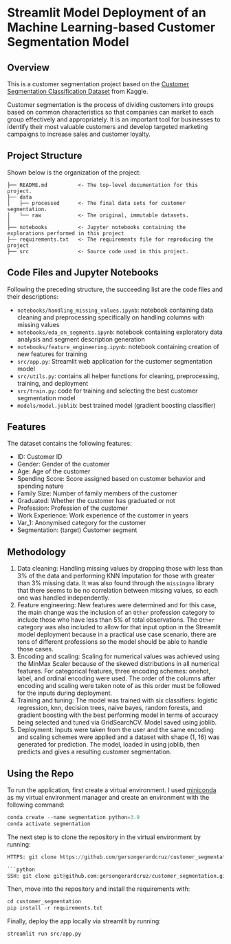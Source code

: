 # Streamlit Model Deployment of an Machine Learning-based Customer Segmentation Model

## Overview

This is a customer segmentation project based on the [Customer Segmentation Classification Dataset](https://www.kaggle.com/datasets/kaushiksuresh147/customer-segmentation?select=Train.csv) from Kaggle. 

Customer segmentation is the process of dividing customers into groups based on common characteristics so that companies can market to each group effectively and appropriately. It is an important tool for businesses to identify their most valuable customers and develop targeted marketing campaigns to increase sales and customer loyalty.

## Project Structure

Shown below is the organization of the project:

    ├── README.md          <- The top-level documentation for this project.
    ├── data
    │   ├── processed      <- The final data sets for customer segmentation.
    │   └── raw            <- The original, immutable datasets.
    │
    ├── notebooks          <- Jupyter notebooks containing the explorations performed in this project
    ├── requirements.txt   <- The requirements file for reproducing the project
    ├── src                <- Source code used in this project.

## Code Files and Jupyter Notebooks

Following the preceding structure, the succeeding list are the code files and their descriptions:
* `notebooks/handling_missing_values.ipynb`: notebook containing data cleaning and preprocessing specifically on handling columns with missing values
* `notebooks/eda_on_segments.ipynb`: notebook containing exploratory data analysis and segment description generation
* `notebooks/feature_engineering.ipynb`: notebook containing creation of new features for training
* `src/app.py`: Streamlit web application for the customer segmentation model
* `src/utils.py`: contains all helper functions for cleaning, preprocessing, training, and deployment
* `src/train.py`: code for training and selecting the best customer segmentation model
* `models/model.joblib`: best trained model (gradient boosting classifier)

## Features 

The dataset contains the following features:

* ID: Customer ID
* Gender: Gender of the customer
* Age: Age of the customer
* Spending Score: Score assigned based on customer behavior and spending nature
* Family Size: Number of family members of the customer
* Graduated: Whether the customer has graduated or not
* Profession: Profession of the customer
* Work Experience: Work experience of the customer in years
* Var_1: Anonymised category for the customer
* Segmentation: (target) Customer segment 

## Methodology

1. Data cleaning: Handling missing values by dropping those with less than 3% of the data and performing KNN Imputation for those with greater than 3% missing data. It was also found through the `missingno` library that there seems to be no correlation between missing values, so each one was handled independently. 
2. Feature engineering: New features were determined and for this case, the main change was the inclusion of an `Other` profession category to include those who have less than 5% of total observations. The `Other` category was also included to allow for that input option in the Streamlit model deployment because in a practical use case scenario, there are tons of different professions so the model should be able to handle those cases. 
3. Encoding and scaling: Scaling for numerical values was achieved using the MinMax Scaler because of the skewed distributions in all numerical features. For categorical features, three encoding schemes: onehot, label, and ordinal encoding were used. The order of the columns after encoding and scaling were taken note of as this order must be followed for the inputs during deployment. 
4. Training and tuning: The model was trained with six classifiers: logistic regression, knn, decision trees, naive bayes, random forests, and gradient boosting with the best performing model in terms of accuracy being selected and tuned via GridSearchCV. Model saved using joblib.
5. Deployment: Inputs were taken from the user and the same encoding and scaling schemes were applied and a dataset with shape (1, 16) was generated for prediction. The model, loaded in using joblib, then predicts and gives a resulting customer segmentation. 

## Using the Repo

To run the application, first create a virtual environment. I used [miniconda](https://docs.conda.io/en/latest/miniconda.html) as my virtual environment manager and create an environment with the following command: 

```python
conda create --name segmentation python=3.9
conda activate segmentation
```

The next step is to clone the repository in the virtual environment by running:

```python
HTTPS: git clone https://github.com/gersongerardcruz/customer_segmentation.git

```python
SSH: git clone git@github.com:gersongerardcruz/customer_segmentation.git
```

Then, move into the repository and install the requirements with:

```python
cd customer_segmentation
pip install -r requirements.txt
```
Finally, deploy the app locally via streamlit by running:

```python
streamlit run src/app.py
```